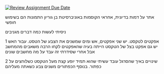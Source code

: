 [![Review Assignment Due Date](https://classroom.github.com/assets/deadline-readme-button-22041afd0340ce965d47ae6ef1cefeee28c7c493a6346c4f15d667ab976d596c.svg)](https://classroom.github.com/a/89IMDEJr)

אתר על דמות בדיונית, אחראי הקוסמות באוניברסיטת בן גוריון
התמונות הם בשימוש חופשי

ניסיתי לעשות כמה דברים מגניבים 

1 אפקטים לטקסט.
יש שני אפקטים, אש ומים שמשנים את הצבע של הטסט. עבור האש יש גם אפקט בצל של הטקסט
הייתה בעיה שהאפקטים לקחו הרבה משאבים מהמחשב אבל אחרי שסידרתי זה עבד על מה מחשבים שונים

2 שינויים באיך שהסרגל עובד
עשיתי שהוא תמיד יופע קצת מעל הטקסט כשלוחצים על כפתור. בנוסף הכפתורים משנים צבע כשאתה מעליהם